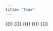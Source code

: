 ```yaml
---
title: "Team"
---
```


{{<person name="Murilo Kenji Unten" img="/images/murilo.png" >}}
{{<person name="Robson de Almeida Santana Junior" img="/images/robson.png" >}}
{{<person name="Victor Damasceno Oliveira" img="/images/victor.png" >}}
{{<person name="Flávia Monique Corsi Rodrigues" img="/images/flavia.png" >}}
{{<person name="Gabriel Barbosa Mororó" img="/images/gabriel.png" >}}
